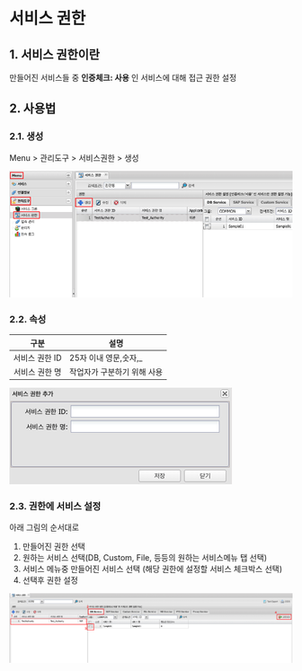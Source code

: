 # 서비스 권한
## 1. 서비스 권한이란
만들어진 서비스들 중 __인증체크: 사용__ 인 서비스에 대해 접근 권한 설정

## 2. 사용법
### 2.1. 생성
Menu > 관리도구 > 서비스권한 > 생성

![Service Create](./images/03-management-tools-authority-01.png)

### 2.2. 속성

| 구분 | 설명 |
|:---:|---|
| 서비스 권한 ID | 25자 이내 영문,숫자,_ |
| 서비스 권한 명 | 작업자가 구분하기 위해 사용 |

![Service Attribute](./images/03-management-tools-authority-02.png)

### 2.3. 권한에 서비스 설정

아래 그림의 순서대로  
1. 만들어진 권한 선택  
2. 원하는 서비스 선택(DB, Custom, File, 등등의 원하는 서비스메뉴 탭 선택)  
3. 서비스 메뉴중 만들어진 서비스 선택 (해당 권한에 설정할 서비스 체크박스 선택)  
4. 선택후 권한 설정  

![Bind Service to role](./images/03-management-tools-authority-03.png)

